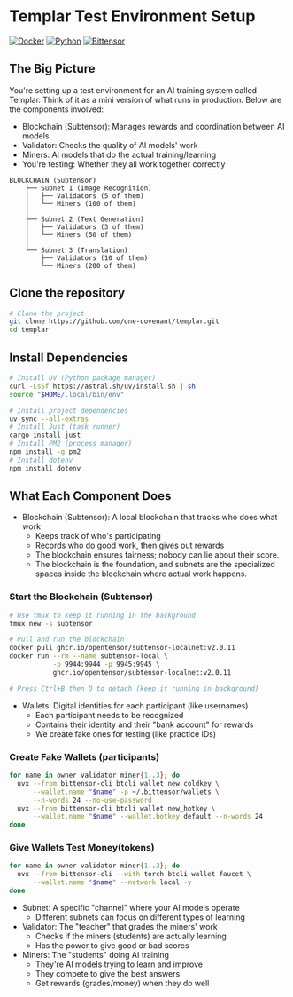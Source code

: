# Templar Test Environment Setup

[![Docker](https://img.shields.io/badge/Docker-2496ED?style=for-the-badge&logo=docker&logoColor=white)](https://www.docker.com/)
[![Python](https://img.shields.io/badge/Python-3776AB?style=for-the-badge&logo=python&logoColor=white)](https://www.python.org/)
[![Bittensor](https://img.shields.io/badge/Bittensor-000000?style=for-the-badge&logo=bitcoin&logoColor=white)](https://bittensor.com/)

## The Big Picture
You're setting up a test environment for an AI training system called Templar. Think of it as a mini version of what runs in production. Below are the components involved:
- Blockchain (Subtensor): Manages rewards and coordination between AI models
- Validator: Checks the quality of AI models' work
- Miners: AI models that do the actual training/learning
- You're testing: Whether they all work together correctly
```
BLOCKCHAIN (Subtensor)
    ├── Subnet 1 (Image Recognition)
    │   ├── Validators (5 of them)
    │   └── Miners (100 of them)
    │
    ├── Subnet 2 (Text Generation)
    │   ├── Validators (3 of them)
    │   └── Miners (50 of them)
    │
    └── Subnet 3 (Translation)
        ├── Validators (10 of them)
        └── Miners (200 of them)
```

## Clone the repository
```bash
# Clone the project
git clone https://github.com/one-covenant/templar.git
cd templar
```
## Install Dependencies
```bash
# Install UV (Python package manager)
curl -LsSf https://astral.sh/uv/install.sh | sh
source "$HOME/.local/bin/env"

# Install project dependencies
uv sync --all-extras
# Install Just (task runner)
cargo install just
# Install PM2 (process manager) 
npm install -g pm2
# Install dotenv
npm install dotenv
```

## What Each Component Does
- Blockchain (Subtensor): A local blockchain that tracks who does what work
  - Keeps track of who's participating
  - Records who do good work, then gives out rewards
  - The blockchain ensures fairness; nobody can lie about their score.
  - The blockchain is the foundation, and subnets are the specialized spaces inside the blockchain where actual work happens.
### Start the Blockchain (Subtensor)
```bash
# Use tmux to keep it running in the background
tmux new -s subtensor

# Pull and run the blockchain
docker pull ghcr.io/opentensor/subtensor-localnet:v2.0.11
docker run --rm --name subtensor-local \
           -p 9944:9944 -p 9945:9945 \
           ghcr.io/opentensor/subtensor-localnet:v2.0.11

# Press Ctrl+B then D to detach (keep it running in background)
```
- Wallets: Digital identities for each participant (like usernames)
  - Each participant needs to be recognized
  - Contains their identity and their "bank account" for rewards
  - We create fake ones for testing (like practice IDs)
### Create Fake Wallets (participants)
```bash
for name in owner validator miner{1..3}; do
  uvx --from bittensor-cli btcli wallet new_coldkey \
      --wallet.name "$name" -p ~/.bittensor/wallets \
      --n-words 24 --no-use-password
  uvx --from bittensor-cli btcli wallet new_hotkey \
      --wallet.name "$name" --wallet.hotkey default --n-words 24
done
```
### Give Wallets Test Money(tokens)
```bash
for name in owner validator miner{1..3}; do
  uvx --from bittensor-cli --with torch btcli wallet faucet \
      --wallet.name "$name" --network local -y
done
```

- Subnet: A specific "channel" where your AI models operate
  - Different subnets can focus on different types of learning
- Validator: The "teacher" that grades the miners' work
  - Checks if the miners (students) are actually learning
  - Has the power to give good or bad scores
- Miners: The "students" doing AI training
  - They're AI models trying to learn and improve
  - They compete to give the best answers
  - Get rewards (grades/money) when they do well
